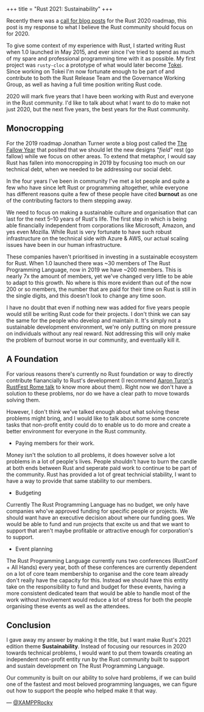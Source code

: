 +++
title = "Rust 2021: Sustainability"
+++

Recently there was a [call for blog posts] for the Rust 2020 roadmap, this post is my response to what I believe the Rust community should focus on for&nbsp;2020.

To give some context of my experience with Rust, I started writing Rust when 1.0 launched in May 2015, and ever since I've tried to spend as much of my spare and professional programming time with it as possible. My first project was `rusty-cloc` a prototype of what would later become [Tokei]. Since working on Tokei I'm now fortunate enough to be part of and contribute to both the Rust Release Team and the Governance Working Group, as well as having a full time position writing Rust&nbsp;code.

2020 will mark five years that I have been working with Rust and everyone in the Rust community. I'd like to talk about what I want to do to make not just 2020, but the next five years, the best years for the Rust&nbsp;community.

## Monocropping

For the 2019 roadmap Jonathan Turner wrote a blog post called the [The Fallow Year] that posited that we should let the new designs _"field"_ rest (go fallow) while we focus on other areas. To extend that metaphor, I would say Rust has fallen into monocropping in 2019 by focusing too much on our technical debt, when we needed to be addressing our social&nbsp;debt.

In the four years I've been in community I've met a lot people and quite a few who have since left Rust or programming altogether, while everyone has different reasons quite a few of these people have cited **burnout** as one of the contributing factors to them stepping&nbsp;away.

We need to focus on making a sustainable culture and organisation that can last for the next 5–10 years of Rust's life. The first step in which is being able financially independent from corporations like Microsoft, Amazon, and yes even Mozilla. While Rust is very fortunate to have such robust infrastructure on the technical side with Azure & AWS, our actual scaling issues have been in our human&nbsp;infrastructure.

These companies haven't prioritised in investing in a sustainable ecosystem for Rust. When 1.0 launched there was ~30 members of The Rust Programming Language, now in 2019 we have ~200 members. This is nearly 7x the amount of members, yet we've changed very little to be able to adapt to this growth. No where is this more evident than out of the now 200 or so members, the number that are paid for their time on Rust is still in the single digits, and this doesn't look to change any time&nbsp;soon.

I have no doubt that even if nothing new was added for five years people would still be writing Rust code for their projects. I don't think we can say the same for the people who develop and maintain it. It's simply not a sustainable development environment, we're only putting on more pressure on individuals without any real reward. Not addressing this will only make the problem of burnout worse in our community, and eventually kill&nbsp;it.

## A Foundation

For various reasons there's currently no Rust foundation or way to directly contribute fianancially to Rust's development (I recommend [Aaron Turon's RustFest Rome talk] to know more about them). Right now we don't have a solution to these problems, nor do we have a clear path to move towards solving them.

However, I don't think we've talked enough about what solving these problems might bring, and I would like to talk about some some concrete tasks that non-profit entity could do to enable us to do more and create a better environment for&nbsp;everyone in the Rust community.

- Paying members for their work.

Money isn't the solution to all problems, it does however solve a lot problems in a lot of people's lives. People shouldn't have to burn the candle at both ends between Rust and seperate paid work to continue to be part of the community. Rust has provided a lot of great technicial stability, I want to have a way to provide that same stability to our&nbsp;members.

- Budgeting

Currently The Rust Programming Language has no budget, we only have companies who've approved funding for specific people or projects. We should want have an executive decision about where our funding goes. We would be able to fund and run projects that excite us and that we want to support that aren't maybe profitable or attractive enough for corporation's to&nbsp;support.

- Event planning

The Rust Programming Language currently runs two conferences (RustConf + All Hands) every year, both of these conferences are currently dependent on a lot of core team membership to organise and the core team already don't really have the capacity for this. Instead we should have this entity take on the responsibility to fund and budget for these events, having a more consistent dedicated team that would be able to handle most of the work without involvement would reduce a lot of stress for both the people organising these events as well as the&nbsp;attendees.

## Conclusion

I gave away my answer by making it the title, but I want make Rust's 2021 edition theme **Sustainability**. Instead of focusing our resources in 2020 towards technical problems, I would want to put them towards creating an independent non-profit entity run by the Rust community built to support and sustain development on The Rust Programming&nbsp;Language.

Our community is built on our ability to solve hard problems, if we can build one of the fastest and most beloved programming languages, we can figure out how to support the people who helped make it that&nbsp;way.

— [@XAMPPRocky]

[the fallow year]: http://www.jonathanturner.org/2018/12/the-fallow-year.html
[2019 roadmap]: https://internals.rust-lang.org/t/2019-roadmap-progress/10862
[aaron turon's rustfest rome talk]: https://www.youtube.com/watch?v=0sIgVnRAcn0
[call for blog posts]: https://blog.rust-lang.org/2019/10/29/A-call-for-blogs-2020.html
[tokei]: https://github.com/XAMPPRocky/tokei
[@xampprocky]: https://github.com/XAMPPRocky
